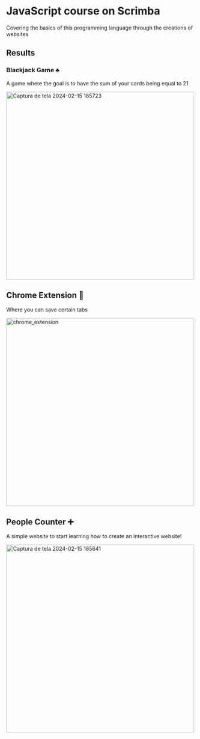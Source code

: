 # JavaScript course on Scrimba 
Covering the basics of this programming language through the creations of websites 
## Results 
### Blackjack Game ♣️
A game where the goal is to have the sum of your cards being equal to 21 

<img width="500" alt="Captura de tela 2024-02-15 185723" src="https://github.com/DaphLie/javascript_scrimba/assets/106819719/e94edb85-05c8-4388-b48b-f0cda76d4a33">

## Chrome Extension 🧠
Where you can save certain tabs 

<img width="500" alt="chrome_extension" src="https://github.com/DaphLie/javascript_scrimba/assets/106819719/068b3659-7339-4639-8595-50b2c5dcc2ce">

## People Counter ➕
A simple website to start learning how to create an interactive website!

<img width="500" alt="Captura de tela 2024-02-15 185641" src="https://github.com/DaphLie/javascript_scrimba/assets/106819719/92a1b5a0-e339-4095-a9fc-fbba5872c152">
